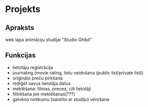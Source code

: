 # **Projekts**

## Apraksts
web lapa animāciju studijai "Studio Ghibli"

## Funkcijas
* lietotāju reģistrācija
* journaling (movie rating, listu veidošana (public list/private list))
* oriģinālo preču pirkšana
* rediģēt savus lietotāja datus
* meklēšana: filmas, preces, citi lietotāji
* filtrēšana pie meklēšanas(???)
* galvēno notikumu (saistīto ar studiju) vērošana

